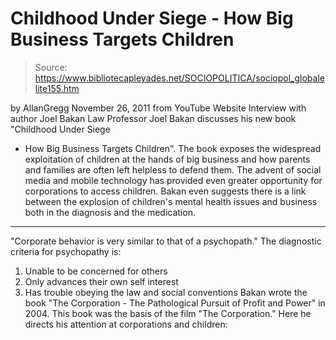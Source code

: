 # Childhood Under Siege - How Big Business Targets Children

> Source: https://www.bibliotecapleyades.net/SOCIOPOLITICA/sociopol_globalelite155.htm

by
AllanGregg
November 26, 2011
from
YouTube Website
Interview with author Joel Bakan
Law Professor Joel Bakan discusses his new book "Childhood Under Siege
- How
Big Business Targets Children".
The book exposes the widespread exploitation
of children at the hands of big business and how parents and families are
often left helpless to defend them. The advent of social media and mobile
technology has provided even greater opportunity for corporations to access
children.
Bakan even suggests there is a link between the explosion of
children's mental health issues and business both in the diagnosis and the
medication.
***
"Corporate behavior
is very similar to that of a psychopath."
The diagnostic criteria
for psychopathy is:
1. Unable to be concerned for others
2. Only advances their own self interest
3. Has trouble obeying the law and social conventions
Bakan wrote the book "The Corporation - The Pathological Pursuit of Profit
and Power" in 2004.
This book was the basis of
the film "The Corporation."
Here he directs his attention at corporations and children:
